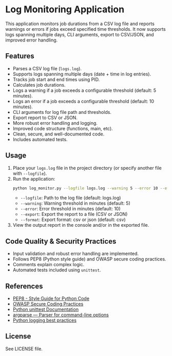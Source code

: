 # Log Monitoring Application

This application monitors job durations from a CSV log file and reports warnings or errors if jobs exceed specified time thresholds. It now supports logs spanning multiple days, CLI arguments, export to CSV/JSON, and improved error handling.

## Features
- Parses a CSV log file (`logs.log`).
- Supports logs spanning multiple days (date + time in log entries).
- Tracks job start and end times using PID.
- Calculates job durations.
- Logs a warning if a job exceeds a configurable threshold (default: 5 minutes).
- Logs an error if a job exceeds a configurable threshold (default: 10 minutes).
- CLI arguments for log file path and thresholds.
- Export report to CSV or JSON.
- More robust error handling and logging.
- Improved code structure (functions, main, etc).
- Clean, secure, and well-documented code.
- Includes automated tests.

## Usage
1. Place your `logs.log` file in the project directory (or specify another file with `--logfile`).
2. Run the application:
   ```sh
   python log_monitor.py --logfile logs.log --warning 5 --error 10 --export report.csv --format csv
   ```
   - `--logfile`: Path to the log file (default: logs.log)
   - `--warning`: Warning threshold in minutes (default: 5)
   - `--error`: Error threshold in minutes (default: 10)
   - `--export`: Export the report to a file (CSV or JSON)
   - `--format`: Export format: csv or json (default: csv)
3. View the output report in the console and/or in the exported file.

## Code Quality & Security Practices
- Input validation and robust error handling are implemented.
- Follows PEP8 (Python style guide) and OWASP secure coding practices.
- Comments explain complex logic.
- Automated tests included using `unittest`.

## References
- [PEP8 - Style Guide for Python Code](https://peps.python.org/pep-0008/)
- [OWASP Secure Coding Practices](https://owasp.org/www-project-secure-coding-practices/)
- [Python unittest Documentation](https://docs.python.org/3/library/unittest.html)
- [argparse — Parser for command-line options](https://docs.python.org/3/library/argparse.html)
- [Python logging best practices](https://docs.python.org/3/howto/logging.html)

## License
See LICENSE file.

